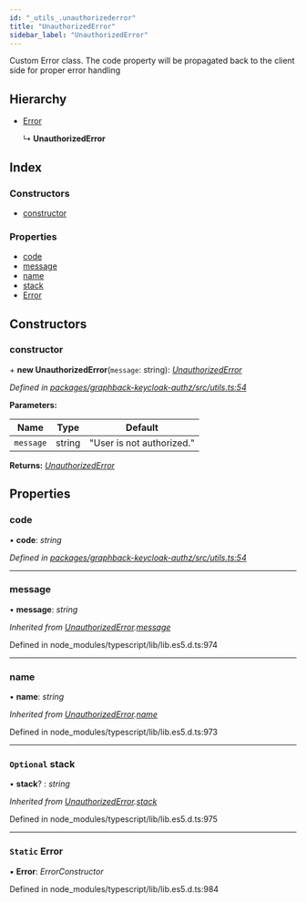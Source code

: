 ```yaml
---
id: "_utils_.unauthorizederror"
title: "UnauthorizedError"
sidebar_label: "UnauthorizedError"
---
```


Custom Error class. The code property will be propagated back to the client side
for proper error handling

## Hierarchy

* [Error](_utils_.unauthorizederror.md#static-error)

  ↳ **UnauthorizedError**

## Index

### Constructors

* [constructor](_utils_.unauthorizederror.md#constructor)

### Properties

* [code](_utils_.unauthorizederror.md#code)
* [message](_utils_.unauthorizederror.md#message)
* [name](_utils_.unauthorizederror.md#name)
* [stack](_utils_.unauthorizederror.md#optional-stack)
* [Error](_utils_.unauthorizederror.md#static-error)

## Constructors

###  constructor

\+ **new UnauthorizedError**(`message`: string): *[UnauthorizedError](_utils_.unauthorizederror.md)*

*Defined in [packages/graphback-keycloak-authz/src/utils.ts:54](https://github.com/aerogear/graphback/blob/bc616b51/packages/graphback-keycloak-authz/src/utils.ts#L54)*

**Parameters:**

Name | Type | Default |
------ | ------ | ------ |
`message` | string | "User is not authorized." |

**Returns:** *[UnauthorizedError](_utils_.unauthorizederror.md)*

## Properties

###  code

• **code**: *string*

*Defined in [packages/graphback-keycloak-authz/src/utils.ts:54](https://github.com/aerogear/graphback/blob/bc616b51/packages/graphback-keycloak-authz/src/utils.ts#L54)*

___

###  message

• **message**: *string*

*Inherited from [UnauthorizedError](_utils_.unauthorizederror.md).[message](_utils_.unauthorizederror.md#message)*

Defined in node_modules/typescript/lib/lib.es5.d.ts:974

___

###  name

• **name**: *string*

*Inherited from [UnauthorizedError](_utils_.unauthorizederror.md).[name](_utils_.unauthorizederror.md#name)*

Defined in node_modules/typescript/lib/lib.es5.d.ts:973

___

### `Optional` stack

• **stack**? : *string*

*Inherited from [UnauthorizedError](_utils_.unauthorizederror.md).[stack](_utils_.unauthorizederror.md#optional-stack)*

Defined in node_modules/typescript/lib/lib.es5.d.ts:975

___

### `Static` Error

▪ **Error**: *ErrorConstructor*

Defined in node_modules/typescript/lib/lib.es5.d.ts:984
